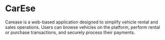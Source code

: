 # CarEse
 Carease is a web-based application designed to simplify vehicle rental and sales operations. Users can browse vehicles on the platform, perform rental or purchase transactions, and securely process their payments.
